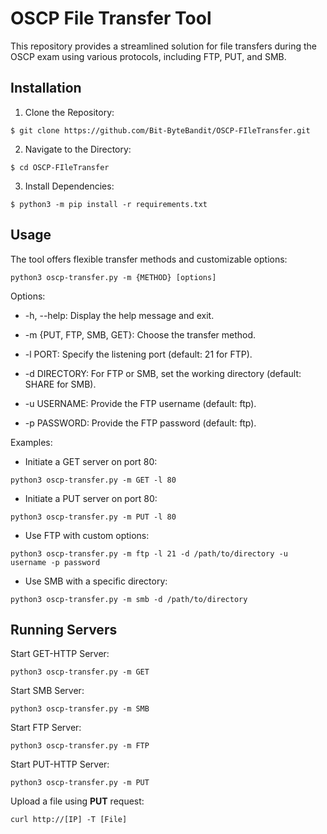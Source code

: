 # OSCP File Transfer Tool

  

This repository provides a streamlined solution for file transfers during the OSCP exam using various protocols, including FTP, PUT, and SMB.

  

## Installation

  

1. Clone the Repository:

```
$ git clone https://github.com/Bit-ByteBandit/OSCP-FIleTransfer.git
```
2. Navigate to the Directory:

```
$ cd OSCP-FIleTransfer
```

3. Install Dependencies:

```
$ python3 -m pip install -r requirements.txt
```

## Usage

  

The tool offers flexible transfer methods and customizable options:

```
python3 oscp-transfer.py -m {METHOD} [options]
```

Options:

  

- -h, --help: Display the help message and exit.

- -m {PUT, FTP, SMB, GET}: Choose the transfer method.

- -l PORT: Specify the listening port (default: 21 for FTP).

- -d DIRECTORY: For FTP or SMB, set the working directory (default: SHARE for SMB).

- -u USERNAME: Provide the FTP username (default: ftp).

- -p PASSWORD: Provide the FTP password (default: ftp).

  

Examples:

  

- Initiate a GET server on port 80:

```
python3 oscp-transfer.py -m GET -l 80
```

- Initiate a PUT server on port 80:

```
python3 oscp-transfer.py -m PUT -l 80
```

- Use FTP with custom options:

```
python3 oscp-transfer.py -m ftp -l 21 -d /path/to/directory -u username -p password
```

- Use SMB with a specific directory:

```
python3 oscp-transfer.py -m smb -d /path/to/directory
```

## Running Servers

  

Start GET-HTTP Server:

```
python3 oscp-transfer.py -m GET
```

Start SMB Server:

```
python3 oscp-transfer.py -m SMB
```

Start FTP Server:

```
python3 oscp-transfer.py -m FTP
```

  

Start PUT-HTTP Server:

  

```
python3 oscp-transfer.py -m PUT
```

Upload a file using **PUT** request:

```
curl http://[IP] -T [File]
```
